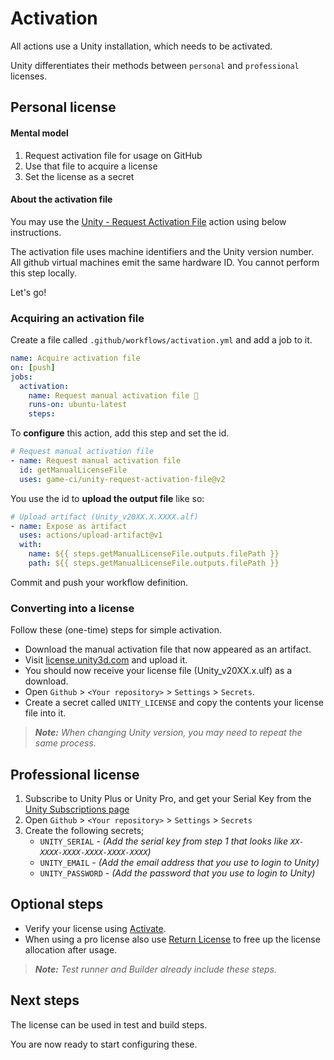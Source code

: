 # Activation

All actions use a Unity installation, which needs to be activated.

Unity differentiates their methods between `personal` and `professional` licenses.

## Personal license

#### Mental model

1. Request activation file for usage on GitHub
2. Use that file to acquire a license
3. Set the license as a secret

#### About the activation file

You may use the
[Unity - Request Activation File](https://github.com/marketplace/actions/unity-request-activation-file)
action using below instructions.

The activation file uses machine identifiers and the Unity version number.
All github virtual machines emit the same hardware ID.
You cannot perform this step locally.

Let's go!

### Acquiring an activation file

Create a file called `.github/workflows/activation.yml` and add a job to it.

```yaml
name: Acquire activation file
on: [push]
jobs:
  activation:
    name: Request manual activation file 🔑
    runs-on: ubuntu-latest
    steps:
```

To **configure** this action, add this step and set the id.

```yaml
# Request manual activation file
- name: Request manual activation file
  id: getManualLicenseFile
  uses: game-ci/unity-request-activation-file@v2
```

You use the id to **upload the output file** like so:

```yaml
# Upload artifact (Unity_v20XX.X.XXXX.alf)
- name: Expose as artifact
  uses: actions/upload-artifact@v1
  with:
    name: ${{ steps.getManualLicenseFile.outputs.filePath }}
    path: ${{ steps.getManualLicenseFile.outputs.filePath }}
```

Commit and push your workflow definition.

### Converting into a license

Follow these (one-time) steps for simple activation.

- Download the manual activation file that now appeared as an artifact.
- Visit [license.unity3d.com](https://license.unity3d.com/manual) and upload it.
- You should now receive your license file (Unity_v20XX.x.ulf) as a download.
- Open `Github` > `<Your repository>` > `Settings` > `Secrets`.
- Create a secret called `UNITY_LICENSE` and copy the contents your license file into it.

> _**Note:** When changing Unity version, you may need to repeat the same process._

## Professional license

1. Subscribe to Unity Plus or Unity Pro, and get your Serial Key from the [Unity Subscriptions page](https://id.unity.com/en/subscriptions)
2. Open `Github` > `<Your repository>` > `Settings` > `Secrets`
3. Create the following secrets;
   - `UNITY_SERIAL` - _(Add the serial key from step 1 that looks like `XX-XXXX-XXXX-XXXX-XXXX-XXXX`)_
   - `UNITY_EMAIL` - _(Add the email address that you use to login to Unity)_
   - `UNITY_PASSWORD` - _(Add the password that you use to login to Unity)_

## Optional steps

- Verify your license using
  [Activate](https://github.com/marketplace/actions/unity-activate).
- When using a pro license also use
  [Return License](https://github.com/marketplace/actions/unity-return-license)
  to free up the license allocation after usage.

> _**Note:** Test runner and Builder already include these steps._

## Next steps

The license can be used in test and build steps.

You are now ready to start configuring these.
